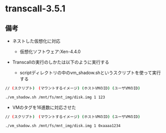 # transcall-3.5.1
## 備考
* ネストした仮想化に対応
	* 仮想化ソフトウェア:Xen-4.4.0

* Transcallの実行のしかたは以下のように実行する
	* scriptディレクトリの中のvm_shadow.shというスクリプトを使って実行する

```sh
// (スクリプト)　(マウントするイメージ) (ホストVMのID) (ユーザVMのID)

./vm_shadow.sh /mnt/fs/mnt_img/disk.img 1 123

```
* VMのタグを16進数に対応させた

```sh
// (スクリプト)　(マウントするイメージ) (ホストVMのID) (ユーザVMのID)

./vm_shadow.sh /mnt/fs/mnt_img/disk.img 1 0xaaaa1234

```
